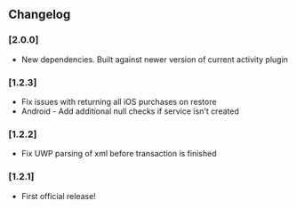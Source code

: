 ## Changelog

### [2.0.0]
* New dependencies. Built against newer version of current activity plugin

### [1.2.3]
* Fix issues with returning all iOS purchases on restore
* Android - Add additional null checks if service isn't created

### [1.2.2]
* Fix UWP parsing of xml before transaction is finished

### [1.2.1]
* First official release!
